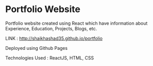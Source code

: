 # Portfolio Website

Portfolio website created using React which have information about Experience, Education, Projects, Blogs, etc. 


LINK : http://shaikhashad35.github.io/portfolio

Deployed using Github Pages

Technologies Used : ReactJS, HTML, CSS


